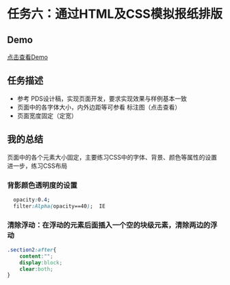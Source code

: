 # 任务六：通过HTML及CSS模拟报纸排版
## Demo
[点击查看Demo](https://happymia.github.io/ife/task6/index.html)
## 任务描述

* 参考 PDS设计稿，实现页面开发，要求实现效果与样例基本一致
* 页面中的各字体大小，内外边距等可参看 标注图（点击查看）
* 页面宽度固定（定宽）
## 我的总结
页面中的各个元素大小固定，主要练习CSS中的字体、背景、颜色等属性的设置进一步，练习CSS布局

### 背影颜色透明度的设置
```CSS
  opacity:0.4;
  filter:Alpha(opacity==40);  IE
```
### 清除浮动：在浮动的元素后面插入一个空的块级元素，清除两边的浮动
```CSS
.section2:after{
	content:"";
	display:block;
	clear:both;
}
```
